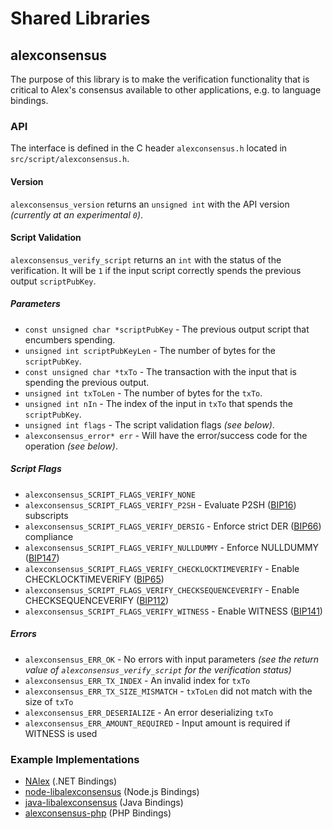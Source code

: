 Shared Libraries
================

## alexconsensus

The purpose of this library is to make the verification functionality that is critical to Alex's consensus available to other applications, e.g. to language bindings.

### API

The interface is defined in the C header `alexconsensus.h` located in  `src/script/alexconsensus.h`.

#### Version

`alexconsensus_version` returns an `unsigned int` with the API version *(currently at an experimental `0`)*.

#### Script Validation

`alexconsensus_verify_script` returns an `int` with the status of the verification. It will be `1` if the input script correctly spends the previous output `scriptPubKey`.

##### Parameters
- `const unsigned char *scriptPubKey` - The previous output script that encumbers spending.
- `unsigned int scriptPubKeyLen` - The number of bytes for the `scriptPubKey`.
- `const unsigned char *txTo` - The transaction with the input that is spending the previous output.
- `unsigned int txToLen` - The number of bytes for the `txTo`.
- `unsigned int nIn` - The index of the input in `txTo` that spends the `scriptPubKey`.
- `unsigned int flags` - The script validation flags *(see below)*.
- `alexconsensus_error* err` - Will have the error/success code for the operation *(see below)*.

##### Script Flags
- `alexconsensus_SCRIPT_FLAGS_VERIFY_NONE`
- `alexconsensus_SCRIPT_FLAGS_VERIFY_P2SH` - Evaluate P2SH ([BIP16](https://github.com/bitcoin/bips/blob/master/bip-0016.mediawiki)) subscripts
- `alexconsensus_SCRIPT_FLAGS_VERIFY_DERSIG` - Enforce strict DER ([BIP66](https://github.com/bitcoin/bips/blob/master/bip-0066.mediawiki)) compliance
- `alexconsensus_SCRIPT_FLAGS_VERIFY_NULLDUMMY` - Enforce NULLDUMMY ([BIP147](https://github.com/bitcoin/bips/blob/master/bip-0147.mediawiki))
- `alexconsensus_SCRIPT_FLAGS_VERIFY_CHECKLOCKTIMEVERIFY` - Enable CHECKLOCKTIMEVERIFY ([BIP65](https://github.com/bitcoin/bips/blob/master/bip-0065.mediawiki))
- `alexconsensus_SCRIPT_FLAGS_VERIFY_CHECKSEQUENCEVERIFY` - Enable CHECKSEQUENCEVERIFY ([BIP112](https://github.com/bitcoin/bips/blob/master/bip-0112.mediawiki))
- `alexconsensus_SCRIPT_FLAGS_VERIFY_WITNESS` - Enable WITNESS ([BIP141](https://github.com/bitcoin/bips/blob/master/bip-0141.mediawiki))

##### Errors
- `alexconsensus_ERR_OK` - No errors with input parameters *(see the return value of `alexconsensus_verify_script` for the verification status)*
- `alexconsensus_ERR_TX_INDEX` - An invalid index for `txTo`
- `alexconsensus_ERR_TX_SIZE_MISMATCH` - `txToLen` did not match with the size of `txTo`
- `alexconsensus_ERR_DESERIALIZE` - An error deserializing `txTo`
- `alexconsensus_ERR_AMOUNT_REQUIRED` - Input amount is required if WITNESS is used

### Example Implementations
- [NAlex](https://github.com/NicolasDorier/NAlex/blob/master/NAlex/Script.cs#L814) (.NET Bindings)
- [node-libalexconsensus](https://github.com/bitpay/node-libalexconsensus) (Node.js Bindings)
- [java-libalexconsensus](https://github.com/dexX7/java-libalexconsensus) (Java Bindings)
- [alexconsensus-php](https://github.com/Bit-Wasp/alexconsensus-php) (PHP Bindings)
